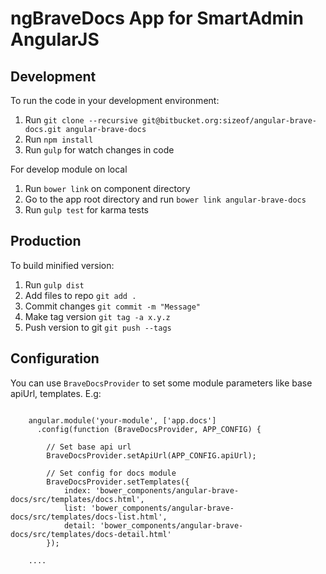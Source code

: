 ngBraveDocs App for SmartAdmin AngularJS
========================================

Development
-----------
To run the code in your development environment:

1. Run `git clone --recursive git@bitbucket.org:sizeof/angular-brave-docs.git angular-brave-docs`
2. Run `npm install`
3. Run `gulp` for watch changes in code

For develop module on local

1. Run `bower link` on component directory
2. Go to the app root directory and run `bower link angular-brave-docs`
3. Run `gulp test` for karma tests

Production
----------
To build minified version:

1. Run `gulp dist`
2. Add files to repo `git add .`
3. Commit changes `git commit -m "Message"`
3. Make tag version `git tag -a x.y.z`
4. Push version to git `git push --tags`

Configuration
-------------

You can use `BraveDocsProvider` to set some module parameters like base apiUrl, templates. E.g:

```

    angular.module('your-module', ['app.docs']
      .config(function (BraveDocsProvider, APP_CONFIG) {
      
        // Set base api url
        BraveDocsProvider.setApiUrl(APP_CONFIG.apiUrl);
        
        // Set config for docs module
        BraveDocsProvider.setTemplates({
            index: 'bower_components/angular-brave-docs/src/templates/docs.html',
            list: 'bower_components/angular-brave-docs/src/templates/docs-list.html',
            detail: 'bower_components/angular-brave-docs/src/templates/docs-detail.html'
        });
        
    ....
      
```
